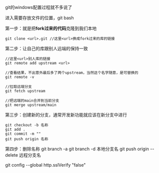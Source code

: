 git的windows配置过程就不多说了


进入需要存放文件的位置，git bash

第一步：就是把**fork过来的代码**克隆到我们本地
```
git clone <url>.git //这里<url>换成fork过来的库的链接

```
第二步：让自己的库跟别人远端的保持一致
```
//这里<url>别人库的链接
git remote add upstream <url> 

//查看结果，不出意外最后多了两个upstream，当然这个名字随意，是可替换的
git remote -v 

//拉取远端分支
git fetch upstream

//把远端的main合并到当前分支
git merge upstream/main
```
第三步：创建新的分支，通常开发新功能就应该在新分支中进行
```
git checkout -b 名称
git add .
git commit -m ""
git push origin 名称
```

第四步：删除名称
git branch -a
git branch -d 本地分支名
git push origin --delete 远程分支名


git config --global http.sslVerify "false"